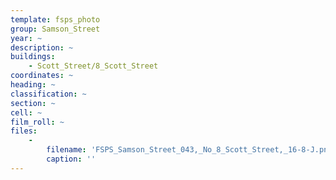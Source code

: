 ```yaml
---
template: fsps_photo
group: Samson_Street
year: ~
description: ~
buildings:
    - Scott_Street/8_Scott_Street
coordinates: ~
heading: ~
classification: ~
section: ~
cell: ~
film_roll: ~
files:
    -
        filename: 'FSPS_Samson_Street_043,_No_8_Scott_Street,_16-8-J.png'
        caption: ''
---
```

